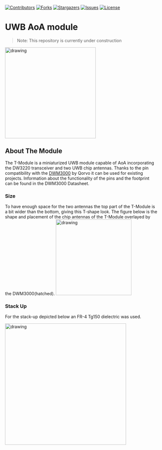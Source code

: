 <!--
*** Template source: https://github.com/othneildrew/Best-README-Template/blob/master/README.md
-->

<!-- PROJECT SHIELDS -->
<!--
*** I'm using markdown "reference style" links for readability.
*** Reference links are enclosed in brackets [ ] instead of parentheses ( ).
*** See the bottom of this document for the declaration of the reference variables
*** for contributors-url, forks-url, etc. This is an optional, concise syntax you may use.
*** https://www.markdownguide.org/basic-syntax/#reference-style-links
-->
[![Contributors][contributors-shield]][contributors-url]
[![Forks][forks-shield]][forks-url]
[![Stargazers][stars-shield]][stars-url]
[![Issues][issues-shield]][issues-url]
[![License][license-shield]][license-url]


# UWB AoA module
> Note: This repository is currently under construction

<img src="Figures/frontimage.jpg" alt="drawing" width="300"/>

## About The Module
The T-Module is a miniaturized UWB module capable of AoA incorporating the DW3220 transceiver and two UWB chip antennas. Thanks to the pin compatibility with the [DWM3000](https://www.qorvo.com/products/p/DWM3000) by 
Qorvo it can be used for existing projects. Information about the functionality of the pins and the footprint can be found in the DWM3000 Datasheet.


### Size
To have enough space for the two antennas the top part of the T-Module is a bit wider than the bottom, giving this T-shape look. The figure below is the shape and placement of the chip antennas of the T-Module overlayed by the DWM3000(hatched).
<img src="Figures/Outline.jpg" alt="drawing" width="250"/>

### Stack Up
For the stack-up depicted below an FR-4 Tg150 dielectric was used.

<img src="Figures/Stackup.jpg" alt="drawing" width="400"/>


[contributors-shield]: https://img.shields.io/github/contributors/ETH-PBL/UWB_DualAntenna_AoA.svg?style=flat-square
[contributors-url]: https://github.com/ETH-PBL/UWB_DualAntenna_AoA/graphs/contributors
[forks-shield]: https://img.shields.io/github/forks/ETH-PBL/UWB_DualAntenna_AoA.svg?style=flat-square
[forks-url]: https://github.com/ETH-PBL/UWB_DualAntenna_AoA/network/members
[stars-shield]: https://img.shields.io/github/stars/ETH-PBL/UWB_DualAntenna_AoA.svg?style=flat-square
[stars-url]: https://github.com/ETH-PBL/UWB_DualAntenna_AoA/stargazers
[issues-shield]: https://img.shields.io/github/issues/ETH-PBL/UWB_DualAntenna_AoA.svg?style=flat-square
[issues-url]: https://github.com/ETH-PBL/UWB_DualAntenna_AoA/issues
[license-shield]: https://img.shields.io/github/license/ETH-PBL/UWB_DualAntenna_AoA.svg?style=flat-square
[license-url]: https://github.com/ETH-PBL/UWB_DualAntenna_AoA/blob/master/LICENSE
